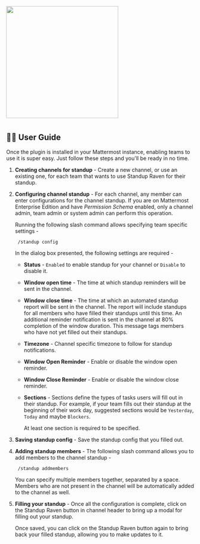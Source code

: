 <img src="assets/images/banner.png" width="300px">

#

## 👩‍💼 User Guide

Once the plugin is installed in your Mattermost instance, enabling teams to use it is super easy.
Just follow these steps and you'll be ready in no time.

1. **Creating channels for standup** - Create a new channel, or use an existing one, for each team that wants to use Standup Raven for their standup.

1. **Configuring channel standup** - For each channel, any member can enter configurations for the channel standup. If you are on Mattermost Enterprise Edition and have *Permission Schema* enabled, only a channel admin, team admin or system admin can perform this operation.
    
    Running the following slash command allows specifying team specific settings -
    
        /standup config
        
    In the dialog box presented, the following settings are required -
    
    * **Status** - `Enabled` to enable standup for your channel or `Disable` to disable it.
    
    * **Window open time** - The time at which standup reminders will be sent in the channel.
    
    * **Window close time** - The time at which an automated standup report will be sent in the channel. The report
    will include standups for all members who have filled their standups until this time.
    An additional reminder notification is sent in the channel at 80% completion of the window duration.
    This message tags members who have not yet filled out their standups.
    
    * **Timezone** - Channel specific timezone to follow for standup notifications.
    
    * **Window Open Reminder** - Enable or disable the window open reminder.
    
    * **Window Close Reminder** - Enable or disable the window close reminder.
     
    * **Sections** - Sections define the types of tasks users will fill out in their standup.
    For example, if your team fills out their standup at the beginning of their work day, suggested sections would be
    `Yesterday`, `Today` and maybe `Blockers`.
        
        At least one section is required to be specified.
        
1. **Saving standup config** - Save the standup config that you filled out.

1. **Adding standup members** - The following slash command allows you to add members to the channel standup -

        /standup addmembers
        
    You can specify multiple members together, separated by a space. Members who are not present in the channel will
    be automatically added to the channel as well.
    
1. **Filling your standup** - Once all the configuration is complete, click on the Standup Raven button in
    channel header to bring up a modal for filling out your standup.
    
    Once saved, you can click on the Standup Raven button again to bring back your filled standup, allowing you
    to make updates to it.
     
